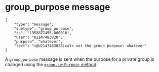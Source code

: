 # group_purpose message

	{
		"type": "message",
		"subtype": "group_purpose",
		"ts": "1358877455.000010",
		"user": "U2147483828",
		"purpose": "whatever",
		"text": "<@U2147483828|cal> set the group purpose: whatever"
	}

A `group_purpose` message is sent when the purpose for a private group is changed
using the [`group.setPurpose` method](/methods/group.setPurpose).
